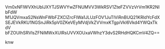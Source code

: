 Vm0xNFlWVXhUblJXYTJSWVYwZFNUMVV3WkRSV1ZteFZVVzVrVm1KR2NIbFdW
M1JQVmxaS2NsWnFWbFZXClZrcFlWa1JLUzFOV1JuTlViRnBUQ21KRldYcFdX
SEJEVkRKU1NGSnJiRk5pV0ZKeVEyMVdjVkZVVmxKTgpiVkl6Vkd4YWQxTkdV
bFZOUlhSRVlsZFNiMWxXUlRsUVVXOUxaVWhzY3dvS2RHdHQKCmV4ZQ==

knw
